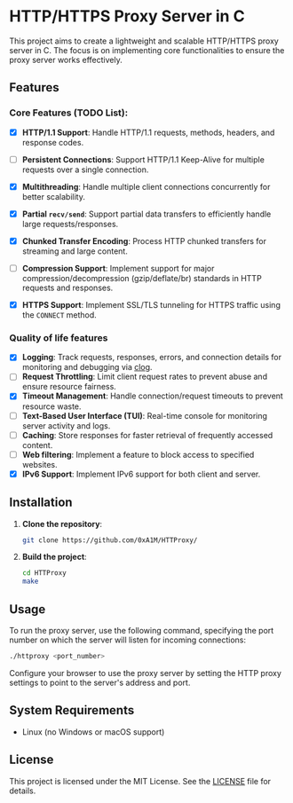 # HTTP/HTTPS Proxy Server in C

This project aims to create a lightweight and scalable HTTP/HTTPS proxy server in C. The focus is on implementing core functionalities to ensure the proxy server works effectively.

## Features

### Core Features (TODO List):

- [x] **HTTP/1.1 Support**: Handle HTTP/1.1 requests, methods, headers, and response codes.
- [ ] **Persistent Connections**: Support HTTP/1.1 Keep-Alive for multiple requests over a single connection.
- [x] **Multithreading**: Handle multiple client connections concurrently for better scalability.
- [x] **Partial `recv/send`**: Support partial data transfers to efficiently handle large requests/responses.
- [x] **Chunked Transfer Encoding**: Process HTTP chunked transfers for streaming and large content.
- [ ] **Compression Support**: Implement support for major compression/decompression (gzip/deflate/br) standards in HTTP requests and responses.
- [x] **HTTPS Support**: Implement SSL/TLS tunneling for HTTPS traffic using the `CONNECT` method.


### Quality of life features

- [x] **Logging**: Track requests, responses, errors, and connection details for monitoring and debugging via [clog](https://github.com/0xA1M/clog).
- [ ] **Request Throttling**: Limit client request rates to prevent abuse and ensure resource fairness.
- [x] **Timeout Management**: Handle connection/request timeouts to prevent resource waste.
- [ ] **Text-Based User Interface (TUI)**: Real-time console for monitoring server activity and logs.
- [ ] **Caching**: Store responses for faster retrieval of frequently accessed content.
- [ ] **Web filtering**: Implement a feature to block access to specified websites.
- [x] **IPv6 Support**: Implement IPv6 support for both client and server.

## Installation

1. **Clone the repository**:
   ```bash
   git clone https://github.com/0xA1M/HTTProxy/
   ```
2. **Build the project**:
   ```bash
   cd HTTProxy
   make
   ```

## Usage

To run the proxy server, use the following command, specifying the port number on which the server will listen for incoming connections:
```bash
./httproxy <port_number>
```

Configure your browser to use the proxy server by setting the HTTP proxy settings to point to the server's address and port.

## System Requirements

- Linux (no Windows or macOS support)

## License

This project is licensed under the MIT License. See the [LICENSE](LICENSE) file for details.
